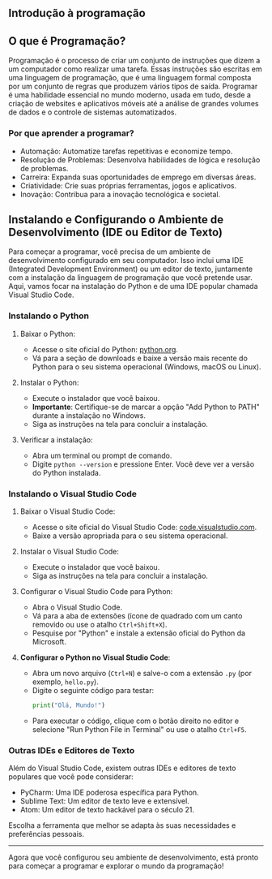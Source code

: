 ## Introdução à programação 


## O que é Programação?

Programação é o processo de criar um conjunto de instruções que dizem a um computador como realizar uma tarefa. Essas instruções são escritas em uma linguagem de programação, que é uma linguagem formal composta por um conjunto de regras que produzem vários tipos de saída. Programar é uma habilidade essencial no mundo moderno, usada em tudo, desde a criação de websites e aplicativos móveis até a análise de grandes volumes de dados e o controle de sistemas automatizados.

### Por que aprender a programar?

- Automação: Automatize tarefas repetitivas e economize tempo.
- Resolução de Problemas: Desenvolva habilidades de lógica e resolução de problemas.
- Carreira: Expanda suas oportunidades de emprego em diversas áreas.
- Criatividade: Crie suas próprias ferramentas, jogos e aplicativos.
- Inovação: Contribua para a inovação tecnológica e societal.

## Instalando e Configurando o Ambiente de Desenvolvimento (IDE ou Editor de Texto)

Para começar a programar, você precisa de um ambiente de desenvolvimento configurado em seu computador. Isso inclui uma IDE (Integrated Development Environment) ou um editor de texto, juntamente com a instalação da linguagem de programação que você pretende usar. Aqui, vamos focar na instalação do Python e de uma IDE popular chamada Visual Studio Code.

### Instalando o Python

1. Baixar o Python:
   - Acesse o site oficial do Python: [python.org](https://www.python.org/).
   - Vá para a seção de downloads e baixe a versão mais recente do Python para o seu sistema operacional (Windows, macOS ou Linux).

2. Instalar o Python:
   - Execute o instalador que você baixou.
   - **Importante**: Certifique-se de marcar a opção "Add Python to PATH" durante a instalação no Windows.
   - Siga as instruções na tela para concluir a instalação.

3. Verificar a instalação:
   - Abra um terminal ou prompt de comando.
   - Digite `python --version` e pressione Enter. Você deve ver a versão do Python instalada.

### Instalando o Visual Studio Code

1. Baixar o Visual Studio Code:
   - Acesse o site oficial do Visual Studio Code: [code.visualstudio.com](https://code.visualstudio.com/).
   - Baixe a versão apropriada para o seu sistema operacional.

2. Instalar o Visual Studio Code:
   - Execute o instalador que você baixou.
   - Siga as instruções na tela para concluir a instalação.

3. Configurar o Visual Studio Code para Python:
   - Abra o Visual Studio Code.
   - Vá para a aba de extensões (ícone de quadrado com um canto removido ou use o atalho `Ctrl+Shift+X`).
   - Pesquise por "Python" e instale a extensão oficial do Python da Microsoft.

4. **Configurar o Python no Visual Studio Code**:
   - Abra um novo arquivo (`Ctrl+N`) e salve-o com a extensão `.py` (por exemplo, `hello.py`).
   - Digite o seguinte código para testar:
     ```python
     print("Olá, Mundo!")
     ```
   - Para executar o código, clique com o botão direito no editor e selecione "Run Python File in Terminal" ou use o atalho `Ctrl+F5`.

### Outras IDEs e Editores de Texto

Além do Visual Studio Code, existem outras IDEs e editores de texto populares que você pode considerar:

- PyCharm: Uma IDE poderosa específica para Python.
- Sublime Text: Um editor de texto leve e extensível.
- Atom: Um editor de texto hackável para o século 21.

Escolha a ferramenta que melhor se adapta às suas necessidades e preferências pessoais.

---

Agora que você configurou seu ambiente de desenvolvimento, está pronto para começar a programar e explorar o mundo da programação!
